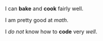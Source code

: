 I can __bake__ and __cook__ fairly well.

I am pretty good at _math_.

I _do not_ know how to __code__ very _well_.